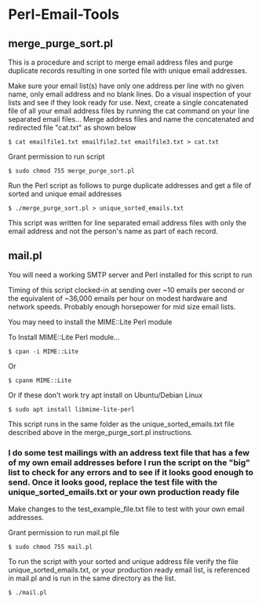 # Perl-Email-Tools

## merge_purge_sort.pl

This is a procedure and script to merge email address files and purge duplicate records resulting in one sorted file with unique email addresses.

Make sure your email list(s) have only one address per line with no given name, only email address and no blank lines. Do a visual inspection of your lists and see if they look ready for use.
Next, create a single concatenated file of all your email address files by running the cat command on your line separated email files...
Merge address files and name the concatenated and redirected file "cat.txt" as shown below
    
    $ cat emailfile1.txt emailfile2.txt emailfile3.txt > cat.txt 

Grant permission to run script

    $ sudo chmod 755 merge_purge_sort.pl

Run the Perl script as follows to purge duplicate addresses and get a file of sorted and unique email addresses
    
    $ ./merge_purge_sort.pl > unique_sorted_emails.txt

This script was written for line separated email address files with only the email address and not the person's name as part of each record.

## mail.pl

You will need a working SMTP server and Perl installed for this script to run

Timing of this script clocked-in at sending over ~10 emails per second or the equivalent of ~36,000 emails per hour on modest hardware and network speeds.  Probably enough horsepower for mid size email lists.

You may need to install the MIME::Lite Perl module

To Install MIME::Lite Perl module...

    $ cpan -i MIME::Lite    
Or

    $ cpanm MIME::Lite
    
Or if these don't work try apt install on Ubuntu/Debian Linux

    $ sudo apt install libmime-lite-perl

This script runs in the same folder as the unique_sorted_emails.txt file described above in the merge_purge_sort.pl instructions.

### I do some test mailings with an address text file that has a few of my own email addresses before I run the script on the "big" list to check for any errors and to see if it looks good enough to send.  Once it looks good, replace the test file with the unique_sorted_emails.txt or your own production ready file

Make changes to the test_example_file.txt file to test with your own email addresses.

Grant permission to run mail.pl file

    $ sudo chmod 755 mail.pl
 
To run the script with your sorted and unique address file verify the file unique_sorted_emails.txt, or your production ready email list, is referenced in mail.pl and is run in the same directory as the list.

    $ ./mail.pl

